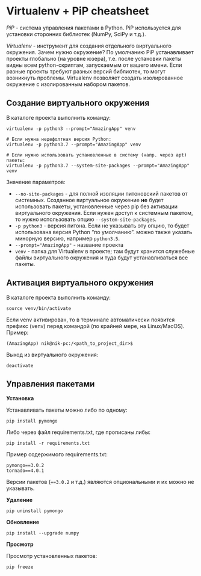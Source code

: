 # Virtualenv + PiP cheatsheet

*PiP* - система управления пакетами в Python. PiP используется для установки сторонних библиотек (NumPy, SciPy и т.д.).

*Virtualenv* - инструмент для создания отдельного виртуального окружения. Зачем нужно окружение? По умолчанию PiP устанавливает проекты глобально (на уровне юзера), т.е. после установки пакеты видны всем python-скриптам, запускаемым от вашего имени. Если разные проекты требуют разных версий библиотек, то могут возникнуть проблемы. Virtualenv позволяет создать изолированное окружение с изолированным набором пакетов.

## Создание виртуального окружения

В каталоге проекта выполнить команду:

```
virtualenv -p python3 --prompt="AmazingApp" venv

# Если нужна недефолтная версия Python:
virtualenv -p python3.7 --prompt="AmazingApp" venv

# Если нужно использовать установленные в систему (напр. через apt) пакеты:
virtualenv -p python3.7 --system-site-packages --prompt="AmazingApp" venv
```

Значение параметров:

- `--no-site-packages` - для полной изоляции питоновский пакетов от системных. Созданное виртуальное окружение **не** будет использовать пакеты, установленные через pip без активации виртуального окружения. Если нужен доступ к системным пакетом, то нужно использовать опцию `--system-site-packages`.
- `-p python3` - версия питона. Если не указывать эту опцию, то будет использована версия Python “по умолчанию”. можно также указать минорную версию, например `python3.5`.
- `--prompt="AmazingApp"` - название проекта
- `venv` - папка для Virtualenv в проекте; там будут хранится служебные файлы виртуального окружения и туда будут устанавливаться все пакеты.

## Активация виртуального окружения

В каталоге проекта выполнить команду:

```
source venv/bin/activate
```

Если venv активирован, то в терминале автоматически появится префикс (venv) перед командой (по крайней мере, на Linux/MacOS). Пример:

```
(AmazingApp) nik@nik-pc:/<path_to_project_dir>$
```

Выход из виртуального окружения:

```
deactivate
```

## Управления пакетами

**Установка**

Устанавливать пакеты можно либо по одному:

```
pip install pymongo
```

Либо через файл requirements.txt, где прописаны либы:

```
pip install -r requirements.txt
```

Пример содержимого requirements.txt:

```
pymongo==3.0.2
tornado==4.0.1
```

Версии пакетов (`==3.0.2` и т.д.) являются опциональными и их можно не указывать.

**Удаление**

```
pip uninstall pymongo
```

**Обновление**

```
pip install --upgrade numpy
```

**Просмотр**

Просмотр установленных пакетов:

```
pip freeze
```

